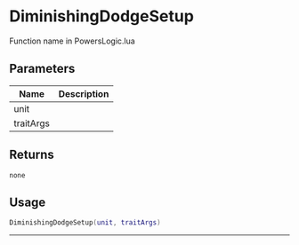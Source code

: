 # DiminishingDodgeSetup

Function name in PowersLogic.lua

## Parameters

| Name      | Description |
| --------- | ----------- |
| unit      |             |
| traitArgs |             |

## Returns

`none`

## Usage

```lua
DiminishingDodgeSetup(unit, traitArgs)
```

---
